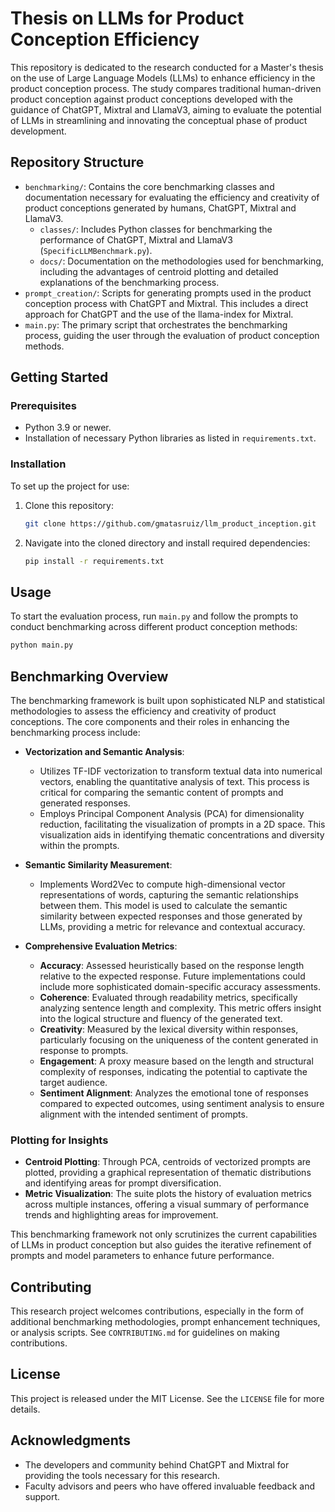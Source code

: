 
# Thesis on LLMs for Product Conception Efficiency

This repository is dedicated to the research conducted for a Master's thesis on the use of Large Language Models (LLMs) to enhance efficiency in the product conception process. The study compares traditional human-driven product conception against product conceptions developed with the guidance of ChatGPT, Mixtral and LlamaV3, aiming to evaluate the potential of LLMs in streamlining and innovating the conceptual phase of product development.

## Repository Structure

- `benchmarking/`: Contains the core benchmarking classes and documentation necessary for evaluating the efficiency and creativity of product conceptions generated by humans, ChatGPT, Mixtral and LlamaV3.
  - `classes/`: Includes Python classes for benchmarking the performance of ChatGPT, Mixtral  and LlamaV3 (`SpecificLLMBenchmark.py`).
  - `docs/`: Documentation on the methodologies used for benchmarking, including the advantages of centroid plotting and detailed explanations of the benchmarking process.
- `prompt_creation/`: Scripts for generating prompts used in the product conception process with ChatGPT and Mixtral. This includes a direct approach for ChatGPT and the use of the llama-index for Mixtral.
- `main.py`: The primary script that orchestrates the benchmarking process, guiding the user through the evaluation of product conception methods.

## Getting Started

### Prerequisites

- Python 3.9 or newer.
- Installation of necessary Python libraries as listed in `requirements.txt`.

### Installation

To set up the project for use:

1. Clone this repository:
   ```bash
   git clone https://github.com/gmatasruiz/llm_product_inception.git
   ```
2. Navigate into the cloned directory and install required dependencies:
   ```bash
   pip install -r requirements.txt
   ```

## Usage

To start the evaluation process, run `main.py` and follow the prompts to conduct benchmarking across different product conception methods:

```bash
python main.py
```

## Benchmarking Overview

The benchmarking framework is built upon sophisticated NLP and statistical methodologies to assess the efficiency and creativity of product conceptions. The core components and their roles in enhancing the benchmarking process include:

- **Vectorization and Semantic Analysis**:
    - Utilizes TF-IDF vectorization to transform textual data into numerical vectors, enabling the quantitative analysis of text. This process is critical for comparing the semantic content of prompts and generated responses.
    - Employs Principal Component Analysis (PCA) for dimensionality reduction, facilitating the visualization of prompts in a 2D space. This visualization aids in identifying thematic concentrations and diversity within the prompts.

- **Semantic Similarity Measurement**:
    - Implements Word2Vec to compute high-dimensional vector representations of words, capturing the semantic relationships between them. This model is used to calculate the semantic similarity between expected responses and those generated by LLMs, providing a metric for relevance and contextual accuracy.

- **Comprehensive Evaluation Metrics**:
    - **Accuracy**: Assessed heuristically based on the response length relative to the expected response. Future implementations could include more sophisticated domain-specific accuracy assessments.
    - **Coherence**: Evaluated through readability metrics, specifically analyzing sentence length and complexity. This metric offers insight into the logical structure and fluency of the generated text.
    - **Creativity**: Measured by the lexical diversity within responses, particularly focusing on the uniqueness of the content generated in response to prompts.
    - **Engagement**: A proxy measure based on the length and structural complexity of responses, indicating the potential to captivate the target audience.
    - **Sentiment Alignment**: Analyzes the emotional tone of responses compared to expected outcomes, using sentiment analysis to ensure alignment with the intended sentiment of prompts.

### Plotting for Insights
- **Centroid Plotting**: Through PCA, centroids of vectorized prompts are plotted, providing a graphical representation of thematic distributions and identifying areas for prompt diversification.
- **Metric Visualization**: The suite plots the history of evaluation metrics across multiple instances, offering a visual summary of performance trends and highlighting areas for improvement.

This benchmarking framework not only scrutinizes the current capabilities of LLMs in product conception but also guides the iterative refinement of prompts and model parameters to enhance future performance.


## Contributing

This research project welcomes contributions, especially in the form of additional benchmarking methodologies, prompt enhancement techniques, or analysis scripts. See `CONTRIBUTING.md` for guidelines on making contributions.

## License

This project is released under the MIT License. See the `LICENSE` file for more details.

## Acknowledgments

- The developers and community behind ChatGPT and Mixtral for providing the tools necessary for this research.
- Faculty advisors and peers who have offered invaluable feedback and support.
